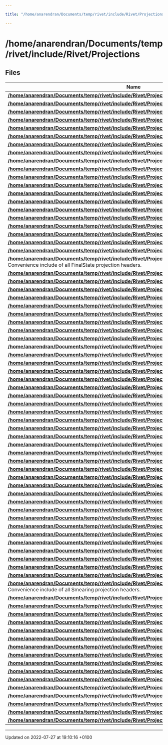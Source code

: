 ```yaml
---

title: "/home/anarendran/Documents/temp/rivet/include/Rivet/Projections"

---
```


# /home/anarendran/Documents/temp/rivet/include/Rivet/Projections



## Files

| Name           |
| -------------- |
| **[/home/anarendran/Documents/temp/rivet/include/Rivet/Projections/AliceCommon.hh](http://example.org/files/projections_2alicecommon_8hh/#file-alicecommon.hh)**  |
| **[/home/anarendran/Documents/temp/rivet/include/Rivet/Projections/AxesDefinition.hh](http://example.org/files/axesdefinition_8hh/#file-axesdefinition.hh)**  |
| **[/home/anarendran/Documents/temp/rivet/include/Rivet/Projections/Beam.hh](http://example.org/files/beam_8hh/#file-beam.hh)**  |
| **[/home/anarendran/Documents/temp/rivet/include/Rivet/Projections/BeamThrust.hh](http://example.org/files/beamthrust_8hh/#file-beamthrust.hh)**  |
| **[/home/anarendran/Documents/temp/rivet/include/Rivet/Projections/CentralEtHCM.hh](http://example.org/files/centralethcm_8hh/#file-centralethcm.hh)**  |
| **[/home/anarendran/Documents/temp/rivet/include/Rivet/Projections/CentralityProjection.hh](http://example.org/files/centralityprojection_8hh/#file-centralityprojection.hh)**  |
| **[/home/anarendran/Documents/temp/rivet/include/Rivet/Projections/ChargedFinalState.hh](http://example.org/files/chargedfinalstate_8hh/#file-chargedfinalstate.hh)**  |
| **[/home/anarendran/Documents/temp/rivet/include/Rivet/Projections/ChargedLeptons.hh](http://example.org/files/chargedleptons_8hh/#file-chargedleptons.hh)**  |
| **[/home/anarendran/Documents/temp/rivet/include/Rivet/Projections/ConstLossyFinalState.hh](http://example.org/files/constlossyfinalstate_8hh/#file-constlossyfinalstate.hh)**  |
| **[/home/anarendran/Documents/temp/rivet/include/Rivet/Projections/DirectFinalState.hh](http://example.org/files/directfinalstate_8hh/#file-directfinalstate.hh)**  |
| **[/home/anarendran/Documents/temp/rivet/include/Rivet/Projections/DISDiffHadron.hh](http://example.org/files/disdiffhadron_8hh/#file-disdiffhadron.hh)**  |
| **[/home/anarendran/Documents/temp/rivet/include/Rivet/Projections/DISFinalState.hh](http://example.org/files/disfinalstate_8hh/#file-disfinalstate.hh)**  |
| **[/home/anarendran/Documents/temp/rivet/include/Rivet/Projections/DISKinematics.hh](http://example.org/files/diskinematics_8hh/#file-diskinematics.hh)**  |
| **[/home/anarendran/Documents/temp/rivet/include/Rivet/Projections/DISLepton.hh](http://example.org/files/dislepton_8hh/#file-dislepton.hh)**  |
| **[/home/anarendran/Documents/temp/rivet/include/Rivet/Projections/DISRapidityGap.hh](http://example.org/files/disrapiditygap_8hh/#file-disrapiditygap.hh)**  |
| **[/home/anarendran/Documents/temp/rivet/include/Rivet/Projections/DressedLeptons.hh](http://example.org/files/dressedleptons_8hh/#file-dressedleptons.hh)**  |
| **[/home/anarendran/Documents/temp/rivet/include/Rivet/Projections/EventMixingFinalState.hh](http://example.org/files/eventmixingfinalstate_8hh/#file-eventmixingfinalstate.hh)**  |
| **[/home/anarendran/Documents/temp/rivet/include/Rivet/Projections/FastJets.hh](http://example.org/files/fastjets_8hh/#file-fastjets.hh)**  |
| **[/home/anarendran/Documents/temp/rivet/include/Rivet/Projections/FinalPartons.hh](http://example.org/files/finalpartons_8hh/#file-finalpartons.hh)**  |
| **[/home/anarendran/Documents/temp/rivet/include/Rivet/Projections/FinalState.hh](http://example.org/files/finalstate_8hh/#file-finalstate.hh)**  |
| **[/home/anarendran/Documents/temp/rivet/include/Rivet/Projections/FinalStates.hh](http://example.org/files/finalstates_8hh/#file-finalstates.hh)** <br>Convenience include of all FinalState projection headers.  |
| **[/home/anarendran/Documents/temp/rivet/include/Rivet/Projections/FParameter.hh](http://example.org/files/fparameter_8hh/#file-fparameter.hh)**  |
| **[/home/anarendran/Documents/temp/rivet/include/Rivet/Projections/GammaGammaFinalState.hh](http://example.org/files/gammagammafinalstate_8hh/#file-gammagammafinalstate.hh)**  |
| **[/home/anarendran/Documents/temp/rivet/include/Rivet/Projections/GammaGammaKinematics.hh](http://example.org/files/gammagammakinematics_8hh/#file-gammagammakinematics.hh)**  |
| **[/home/anarendran/Documents/temp/rivet/include/Rivet/Projections/GammaGammaLeptons.hh](http://example.org/files/gammagammaleptons_8hh/#file-gammagammaleptons.hh)**  |
| **[/home/anarendran/Documents/temp/rivet/include/Rivet/Projections/GeneratedPercentileProjection.hh](http://example.org/files/generatedpercentileprojection_8hh/#file-generatedpercentileprojection.hh)**  |
| **[/home/anarendran/Documents/temp/rivet/include/Rivet/Projections/HadronicFinalState.hh](http://example.org/files/hadronicfinalstate_8hh/#file-hadronicfinalstate.hh)**  |
| **[/home/anarendran/Documents/temp/rivet/include/Rivet/Projections/HeavyHadrons.hh](http://example.org/files/heavyhadrons_8hh/#file-heavyhadrons.hh)**  |
| **[/home/anarendran/Documents/temp/rivet/include/Rivet/Projections/Hemispheres.hh](http://example.org/files/hemispheres_8hh/#file-hemispheres.hh)**  |
| **[/home/anarendran/Documents/temp/rivet/include/Rivet/Projections/HepMCHeavyIon.hh](http://example.org/files/hepmcheavyion_8hh/#file-hepmcheavyion.hh)**  |
| **[/home/anarendran/Documents/temp/rivet/include/Rivet/Projections/IdentifiedFinalState.hh](http://example.org/files/identifiedfinalstate_8hh/#file-identifiedfinalstate.hh)**  |
| **[/home/anarendran/Documents/temp/rivet/include/Rivet/Projections/ImpactParameterProjection.hh](http://example.org/files/impactparameterprojection_8hh/#file-impactparameterprojection.hh)**  |
| **[/home/anarendran/Documents/temp/rivet/include/Rivet/Projections/IndirectFinalState.hh](http://example.org/files/indirectfinalstate_8hh/#file-indirectfinalstate.hh)**  |
| **[/home/anarendran/Documents/temp/rivet/include/Rivet/Projections/InitialQuarks.hh](http://example.org/files/initialquarks_8hh/#file-initialquarks.hh)**  |
| **[/home/anarendran/Documents/temp/rivet/include/Rivet/Projections/InvisibleFinalState.hh](http://example.org/files/invisiblefinalstate_8hh/#file-invisiblefinalstate.hh)**  |
| **[/home/anarendran/Documents/temp/rivet/include/Rivet/Projections/InvMassFinalState.hh](http://example.org/files/invmassfinalstate_8hh/#file-invmassfinalstate.hh)**  |
| **[/home/anarendran/Documents/temp/rivet/include/Rivet/Projections/JetAlg.hh](http://example.org/files/jetalg_8hh/#file-jetalg.hh)**  |
| **[/home/anarendran/Documents/temp/rivet/include/Rivet/Projections/JetFinder.hh](http://example.org/files/jetfinder_8hh/#file-jetfinder.hh)**  |
| **[/home/anarendran/Documents/temp/rivet/include/Rivet/Projections/JetShape.hh](http://example.org/files/jetshape_8hh/#file-jetshape.hh)**  |
| **[/home/anarendran/Documents/temp/rivet/include/Rivet/Projections/LeadingParticlesFinalState.hh](http://example.org/files/leadingparticlesfinalstate_8hh/#file-leadingparticlesfinalstate.hh)**  |
| **[/home/anarendran/Documents/temp/rivet/include/Rivet/Projections/LossyFinalState.hh](http://example.org/files/lossyfinalstate_8hh/#file-lossyfinalstate.hh)**  |
| **[/home/anarendran/Documents/temp/rivet/include/Rivet/Projections/MergedFinalState.hh](http://example.org/files/mergedfinalstate_8hh/#file-mergedfinalstate.hh)**  |
| **[/home/anarendran/Documents/temp/rivet/include/Rivet/Projections/METFinder.hh](http://example.org/files/metfinder_8hh/#file-metfinder.hh)**  |
| **[/home/anarendran/Documents/temp/rivet/include/Rivet/Projections/MissingMomentum.hh](http://example.org/files/missingmomentum_8hh/#file-missingmomentum.hh)**  |
| **[/home/anarendran/Documents/temp/rivet/include/Rivet/Projections/NeutralFinalState.hh](http://example.org/files/neutralfinalstate_8hh/#file-neutralfinalstate.hh)**  |
| **[/home/anarendran/Documents/temp/rivet/include/Rivet/Projections/NonHadronicFinalState.hh](http://example.org/files/nonhadronicfinalstate_8hh/#file-nonhadronicfinalstate.hh)**  |
| **[/home/anarendran/Documents/temp/rivet/include/Rivet/Projections/NonPromptFinalState.hh](http://example.org/files/nonpromptfinalstate_8hh/#file-nonpromptfinalstate.hh)**  |
| **[/home/anarendran/Documents/temp/rivet/include/Rivet/Projections/ParisiTensor.hh](http://example.org/files/parisitensor_8hh/#file-parisitensor.hh)**  |
| **[/home/anarendran/Documents/temp/rivet/include/Rivet/Projections/ParticleFinder.hh](http://example.org/files/particlefinder_8hh/#file-particlefinder.hh)**  |
| **[/home/anarendran/Documents/temp/rivet/include/Rivet/Projections/PartonicTops.hh](http://example.org/files/partonictops_8hh/#file-partonictops.hh)**  |
| **[/home/anarendran/Documents/temp/rivet/include/Rivet/Projections/PercentileProjection.hh](http://example.org/files/percentileprojection_8hh/#file-percentileprojection.hh)**  |
| **[/home/anarendran/Documents/temp/rivet/include/Rivet/Projections/PrimaryHadrons.hh](http://example.org/files/primaryhadrons_8hh/#file-primaryhadrons.hh)**  |
| **[/home/anarendran/Documents/temp/rivet/include/Rivet/Projections/PrimaryParticles.hh](http://example.org/files/primaryparticles_8hh/#file-primaryparticles.hh)**  |
| **[/home/anarendran/Documents/temp/rivet/include/Rivet/Projections/PromptFinalState.hh](http://example.org/files/promptfinalstate_8hh/#file-promptfinalstate.hh)**  |
| **[/home/anarendran/Documents/temp/rivet/include/Rivet/Projections/PxConePlugin.hh](http://example.org/files/pxconeplugin_8hh/#file-pxconeplugin.hh)**  |
| **[/home/anarendran/Documents/temp/rivet/include/Rivet/Projections/SingleValueProjection.hh](http://example.org/files/singlevalueprojection_8hh/#file-singlevalueprojection.hh)**  |
| **[/home/anarendran/Documents/temp/rivet/include/Rivet/Projections/SmearedJets.hh](http://example.org/files/smearedjets_8hh/#file-smearedjets.hh)**  |
| **[/home/anarendran/Documents/temp/rivet/include/Rivet/Projections/SmearedMET.hh](http://example.org/files/smearedmet_8hh/#file-smearedmet.hh)**  |
| **[/home/anarendran/Documents/temp/rivet/include/Rivet/Projections/SmearedParticles.hh](http://example.org/files/smearedparticles_8hh/#file-smearedparticles.hh)**  |
| **[/home/anarendran/Documents/temp/rivet/include/Rivet/Projections/Smearing.hh](http://example.org/files/smearing_8hh/#file-smearing.hh)** <br>Convenience include of all Smearing projection headers.  |
| **[/home/anarendran/Documents/temp/rivet/include/Rivet/Projections/Sphericity.hh](http://example.org/files/sphericity_8hh/#file-sphericity.hh)**  |
| **[/home/anarendran/Documents/temp/rivet/include/Rivet/Projections/Spherocity.hh](http://example.org/files/spherocity_8hh/#file-spherocity.hh)**  |
| **[/home/anarendran/Documents/temp/rivet/include/Rivet/Projections/TauFinder.hh](http://example.org/files/taufinder_8hh/#file-taufinder.hh)**  |
| **[/home/anarendran/Documents/temp/rivet/include/Rivet/Projections/Thrust.hh](http://example.org/files/thrust_8hh/#file-thrust.hh)**  |
| **[/home/anarendran/Documents/temp/rivet/include/Rivet/Projections/TriggerCDFRun0Run1.hh](http://example.org/files/triggercdfrun0run1_8hh/#file-triggercdfrun0run1.hh)**  |
| **[/home/anarendran/Documents/temp/rivet/include/Rivet/Projections/TriggerCDFRun2.hh](http://example.org/files/triggercdfrun2_8hh/#file-triggercdfrun2.hh)**  |
| **[/home/anarendran/Documents/temp/rivet/include/Rivet/Projections/TriggerProjection.hh](http://example.org/files/triggerprojection_8hh/#file-triggerprojection.hh)**  |
| **[/home/anarendran/Documents/temp/rivet/include/Rivet/Projections/TriggerUA5.hh](http://example.org/files/triggerua5_8hh/#file-triggerua5.hh)**  |
| **[/home/anarendran/Documents/temp/rivet/include/Rivet/Projections/UndressBeamLeptons.hh](http://example.org/files/undressbeamleptons_8hh/#file-undressbeamleptons.hh)**  |
| **[/home/anarendran/Documents/temp/rivet/include/Rivet/Projections/UnstableFinalState.hh](http://example.org/files/unstablefinalstate_8hh/#file-unstablefinalstate.hh)**  |
| **[/home/anarendran/Documents/temp/rivet/include/Rivet/Projections/UnstableParticles.hh](http://example.org/files/unstableparticles_8hh/#file-unstableparticles.hh)**  |
| **[/home/anarendran/Documents/temp/rivet/include/Rivet/Projections/UserCentEstimate.hh](http://example.org/files/usercentestimate_8hh/#file-usercentestimate.hh)**  |
| **[/home/anarendran/Documents/temp/rivet/include/Rivet/Projections/VetoedFinalState.hh](http://example.org/files/vetoedfinalstate_8hh/#file-vetoedfinalstate.hh)**  |
| **[/home/anarendran/Documents/temp/rivet/include/Rivet/Projections/VisibleFinalState.hh](http://example.org/files/visiblefinalstate_8hh/#file-visiblefinalstate.hh)**  |
| **[/home/anarendran/Documents/temp/rivet/include/Rivet/Projections/WFinder.hh](http://example.org/files/wfinder_8hh/#file-wfinder.hh)**  |
| **[/home/anarendran/Documents/temp/rivet/include/Rivet/Projections/ZFinder.hh](http://example.org/files/zfinder_8hh/#file-zfinder.hh)**  |






-------------------------------

Updated on 2022-07-27 at 19:10:16 +0100
